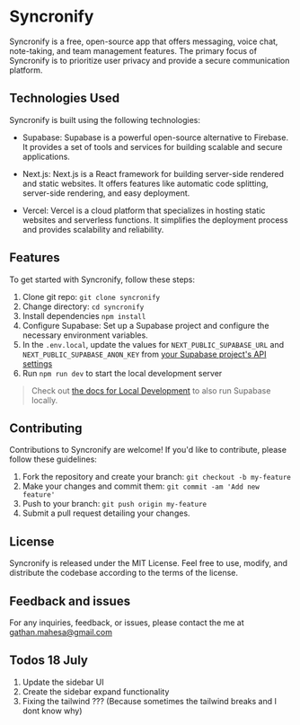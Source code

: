 # Syncronify

Syncronify is a free, open-source app that offers messaging, voice chat, note-taking, and team management features. The primary focus of Syncronify is to prioritize user privacy and provide a secure communication platform.

## Technologies Used

Syncronify is built using the following technologies:

* Supabase: Supabase is a powerful open-source alternative to Firebase. It provides a set of tools and services for building scalable and secure applications.

* Next.js: Next.js is a React framework for building server-side rendered and static websites. It offers features like automatic code splitting, server-side rendering, and easy deployment.

* Vercel: Vercel is a cloud platform that specializes in hosting static websites and serverless functions. It simplifies the deployment process and provides scalability and reliability.

## Features
To get started with Syncronify, follow these steps:

1. Clone git repo: `git clone syncronify`
1. Change directory: `cd syncronify`
1. Install dependencies `npm install`
1. Configure Supabase: Set up a Supabase project and configure the necessary environment variables.
1. In the `.env.local`, update the values for `NEXT_PUBLIC_SUPABASE_URL` and `NEXT_PUBLIC_SUPABASE_ANON_KEY` from [your Supabase project's API settings](https://app.supabase.com/project/_/settings/api)
1. Run `npm run dev` to start the local development server

> Check out [the docs for Local Development](https://supabase.com/docs/guides/getting-started/local-development) to also run Supabase locally.

## Contributing

Contributions to Syncronify are welcome! If you'd like to contribute, please follow these guidelines:

1. Fork the repository and create your branch: `git checkout -b my-feature`
1. Make your changes and commit them: `git commit -am 'Add new feature'`
1. Push to your branch: `git push origin my-feature`
1. Submit a pull request detailing your changes.

## License

Syncronify is released under the MIT License. Feel free to use, modify, and distribute the codebase according to the terms of the license.

## Feedback and issues

For any inquiries, feedback, or issues, please contact the me at gathan.mahesa@gmail.com

## Todos 18 July

1. Update the sidebar UI
1. Create the sidebar expand functionality
1. Fixing the tailwind ??? (Because sometimes the tailwind breaks and I dont know why)

